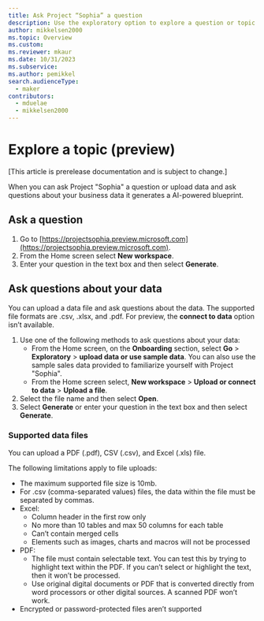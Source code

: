 ```yaml
---
title: Ask Project “Sophia” a question
description: Use the exploratory option to explore a question or topic.
author: mikkelsen2000
ms.topic: Overview
ms.custom: 
ms.reviewer: mkaur
ms.date: 10/31/2023
ms.subservice: 
ms.author: pemikkel
search.audienceType:
  - maker
contributors:
  - mduelae
  - mikkelsen2000
---
```


# Explore a topic (preview)

[This article is prerelease documentation and is subject to change.]

When you can ask Project "Sophia" a question or upload data and ask questions about your business data it generates a AI-powered blueprint.

## Ask a question

1. Go to [https://projectsophia.preview.microsoft.com](https://projectsophia.preview.microsoft.com).
2. From the Home screen select **New workspace**.
3. Enter your question in the text box and then select **Generate**.

## Ask questions about your data

You can upload a data file and ask questions about the data. The supported file formats are .csv, .xlsx, and .pdf. For preview, the **connect to data** option isn’t available.

1. Use one of the following methods to ask questions about your data:
   - From the Home screen, on the **Onboarding** section, select **Go** > **Exploratory** > **upload data or use sample data**. You can also use the sample sales data provided to familiarize yourself with Project "Sophia".
   - From the Home screen select, **New workspace** > **Upload or connect to data** > **Upload a file**.
2. Select the file name and then select **Open**.
3. Select **Generate** or enter your question in the text box and then select **Generate**.


### Supported data files

You can upload a PDF (.pdf), CSV (.csv), and Excel (.xls) file.

The following limitations apply to file uploads:

- The maximum supported file size is 10mb.
- For .csv (comma-separated values) files, the data within the file must be separated by commas. 
- Excel:
  - Column header in the first row only
  - No more than 10 tables and max 50 columns for each table
  - Can’t contain merged cells
  - Elements such as images, charts and macros will not be processed
- PDF:
  - The file must contain selectable text. You can test this by trying to highlight text within the PDF. If you can’t select or highlight the text, then it won’t be processed.
  - Use original digital documents or PDF that is converted directly from word processors or other digital sources. A scanned PDF won’t work.
-	Encrypted or password-protected files aren’t supported 


